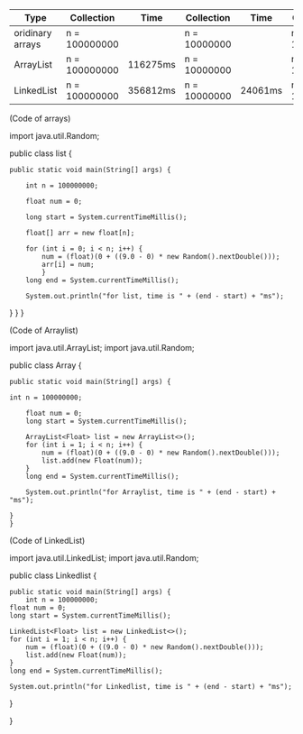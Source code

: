 | Type | Collection | Time | Collection | Time | Collection | Time |
| --- | --- | --- |--- | --- | --- |--- | 
| oridinary arrays | n = 100000000|  | n = 10000000 | | n = 10000000||
| ArrayList | n = 100000000 | 116275ms | n = 10000000 | | n = 10000000| |
| LinkedList | n = 100000000 | 356812ms | n = 10000000 | 24061ms | n = 10000000| 531ms |


(Code of arrays)


import java.util.Random;

public class list {

	public static void main(String[] args) {
	
		int n = 100000000;
		
		float num = 0;
		
		long start = System.currentTimeMillis();
		
		float[] arr = new float[n];
		
		for (int i = 0; i < n; i++) {
			num = (float)(0 + ((9.0 - 0) * new Random().nextDouble()));
			arr[i] = num;
			}
		long end = System.currentTimeMillis();
		
	    System.out.println("for list, time is " + (end - start) + "ms");
}
}
}

(Code of Arraylist)

import java.util.ArrayList;
import java.util.Random;

public class Array {

	public static void main(String[] args) {
	
	int n = 100000000;

		float num = 0;
		long start = System.currentTimeMillis();
		
		ArrayList<Float> list = new ArrayList<>();
        for (int i = 1; i < n; i++) {
        	num = (float)(0 + ((9.0 - 0) * new Random().nextDouble()));
            list.add(new Float(num));
        }
        long end = System.currentTimeMillis();
    	
        System.out.println("for Arraylist, time is " + (end - start) + "ms");
	
	}
	}
 
  
(Code of LinkedList)

import java.util.LinkedList;
import java.util.Random;

public class Linkedlist {

	public static void main(String[] args) {
		int n = 100000000;
	float num = 0;
	long start = System.currentTimeMillis();
	
	LinkedList<Float> list = new LinkedList<>();
    for (int i = 1; i < n; i++) {
    	num = (float)(0 + ((9.0 - 0) * new Random().nextDouble()));
        list.add(new Float(num));
    }
    long end = System.currentTimeMillis();
	
    System.out.println("for Linkedlist, time is " + (end - start) + "ms");
}

}


